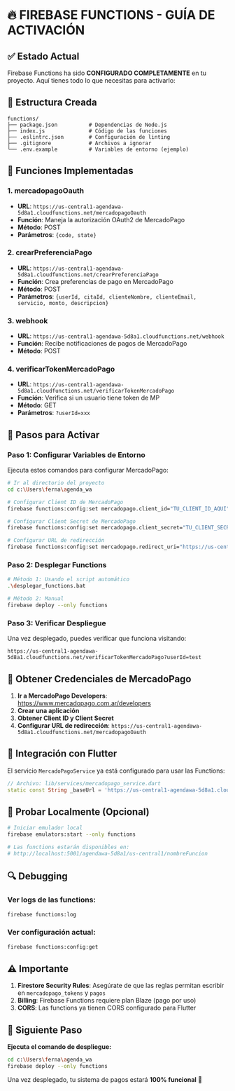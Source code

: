 # 🔥 FIREBASE FUNCTIONS - GUÍA DE ACTIVACIÓN

## ✅ Estado Actual

Firebase Functions ha sido **CONFIGURADO COMPLETAMENTE** en tu proyecto. Aquí tienes todo lo que necesitas para activarlo:

## 📁 Estructura Creada

```
functions/
├── package.json          # Dependencias de Node.js
├── index.js              # Código de las funciones
├── .eslintrc.json        # Configuración de linting
├── .gitignore            # Archivos a ignorar
└── .env.example          # Variables de entorno (ejemplo)
```

## 🔧 Funciones Implementadas

### 1. **mercadopagoOauth**
- **URL**: `https://us-central1-agendawa-5d8a1.cloudfunctions.net/mercadopagoOauth`
- **Función**: Maneja la autorización OAuth2 de MercadoPago
- **Método**: POST
- **Parámetros**: `{code, state}`

### 2. **crearPreferenciaPago**
- **URL**: `https://us-central1-agendawa-5d8a1.cloudfunctions.net/crearPreferenciaPago`
- **Función**: Crea preferencias de pago en MercadoPago
- **Método**: POST
- **Parámetros**: `{userId, citaId, clienteNombre, clienteEmail, servicio, monto, descripcion}`

### 3. **webhook**
- **URL**: `https://us-central1-agendawa-5d8a1.cloudfunctions.net/webhook`
- **Función**: Recibe notificaciones de pagos de MercadoPago
- **Método**: POST

### 4. **verificarTokenMercadoPago**
- **URL**: `https://us-central1-agendawa-5d8a1.cloudfunctions.net/verificarTokenMercadoPago`
- **Función**: Verifica si un usuario tiene token de MP
- **Método**: GET
- **Parámetros**: `?userId=xxx`

## 🚀 Pasos para Activar

### Paso 1: Configurar Variables de Entorno

Ejecuta estos comandos para configurar MercadoPago:

```bash
# Ir al directorio del proyecto
cd c:\Users\ferna\agenda_wa

# Configurar Client ID de MercadoPago
firebase functions:config:set mercadopago.client_id="TU_CLIENT_ID_AQUI"

# Configurar Client Secret de MercadoPago
firebase functions:config:set mercadopago.client_secret="TU_CLIENT_SECRET_AQUI"

# Configurar URL de redirección
firebase functions:config:set mercadopago.redirect_uri="https://us-central1-agendawa-5d8a1.cloudfunctions.net/mercadopagoOauth"
```

### Paso 2: Desplegar Functions

```bash
# Método 1: Usando el script automático
.\desplegar_functions.bat

# Método 2: Manual
firebase deploy --only functions
```

### Paso 3: Verificar Despliegue

Una vez desplegado, puedes verificar que funciona visitando:
```
https://us-central1-agendawa-5d8a1.cloudfunctions.net/verificarTokenMercadoPago?userId=test
```

## 🔑 Obtener Credenciales de MercadoPago

1. **Ir a MercadoPago Developers**: https://www.mercadopago.com.ar/developers
2. **Crear una aplicación**
3. **Obtener Client ID y Client Secret**
4. **Configurar URL de redirección**: `https://us-central1-agendawa-5d8a1.cloudfunctions.net/mercadopagoOauth`

## 📱 Integración con Flutter

El servicio `MercadoPagoService` ya está configurado para usar las Functions:

```dart
// Archivo: lib/services/mercadopago_service.dart
static const String _baseUrl = 'https://us-central1-agendawa-5d8a1.cloudfunctions.net';
```

## 🧪 Probar Localmente (Opcional)

```bash
# Iniciar emulador local
firebase emulators:start --only functions

# Las functions estarán disponibles en:
# http://localhost:5001/agendawa-5d8a1/us-central1/nombreFuncion
```

## 🔍 Debugging

### Ver logs de las functions:
```bash
firebase functions:log
```

### Ver configuración actual:
```bash
firebase functions:config:get
```

## ⚠️ Importante

1. **Firestore Security Rules**: Asegúrate de que las reglas permitan escribir en `mercadopago_tokens` y `pagos`
2. **Billing**: Firebase Functions requiere plan Blaze (pago por uso)
3. **CORS**: Las functions ya tienen CORS configurado para Flutter

## 🎯 Siguiente Paso

**Ejecuta el comando de despliegue:**

```bash
cd c:\Users\ferna\agenda_wa
firebase deploy --only functions
```

Una vez desplegado, tu sistema de pagos estará **100% funcional** 🚀
